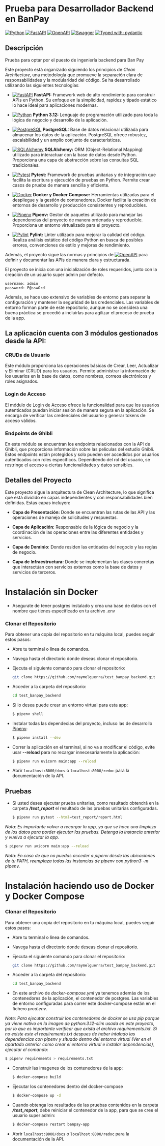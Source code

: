 # Prueba para Desarrollador Backend en BanPay

[![Python](https://img.shields.io/badge/python-3670A0?style=for-the-badge&logo=python&logoColor=ffdd54)](https://docs.python.org/3/)
[![FastAPI](https://img.shields.io/badge/FastAPI-005571?style=for-the-badge&logo=fastapi)](https://fastapi.tiangolo.com/)
[![OpenAPI](https://img.shields.io/badge/openapi-6BA539?style=for-the-badge&logo=openapi-initiative&logoColor=fff)](https://www.openapis.org/)
[![Swagger](https://img.shields.io/badge/-Swagger-%23Clojure?style=for-the-badge&logo=swagger&logoColor=white)](https://swagger.io/)
[![Typed with: pydantic](https://img.shields.io/badge/typed%20with-pydantic-BA600F.svg?style=for-the-badge)](https://docs.pydantic.dev/)

## Descripción

Prueba para optar por el puesto de ingeniería backend para Ban Pay

Este proyecto está organizado siguiendo los principios de *Clean Architecture*, una metodología que promueve la separación clara de responsabilidades y la modularidad del código. Se ha desarrollado utilizando las siguientes tecnologías:

- [![FastAPI](https://img.shields.io/badge/FastAPI-005571?style=for-the-badge&logo=fastapi)](https://fastapi.tiangolo.com/) **FastAPI:** Framework web de alto rendimiento para construir APIs en Python. Su enfoque en la simplicidad, rapidez y tipado estático lo hace ideal para aplicaciones modernas.
  
- [![Python](https://img.shields.io/badge/Python-3670A0?style=for-the-badge&logo=python&logoColor=ffdd54)](https://docs.python.org/3/) **Python 3.12:** Lenguaje de programación utilizado para toda la lógica de negocio y desarrollo de la aplicación.
  
- [![PostgreSQL](https://img.shields.io/badge/PostgreSQL-336791?style=for-the-badge&logo=postgresql&logoColor=white)](https://www.postgresql.org/) **PostgreSQL:** Base de datos relacional utilizada para almacenar los datos de la aplicación. PostgreSQL ofrece robustez, escalabilidad y un amplio conjunto de características.
  
- [![SQLAlchemy](https://img.shields.io/badge/SQLAlchemy-red?style=for-the-badge&logo=sqlalchemy)](https://www.sqlalchemy.org/) **SQLAlchemy:** ORM (Object-Relational Mapping) utilizado para interactuar con la base de datos desde Python. Proporciona una capa de abstracción sobre las consultas SQL tradicionales.
  
- [![Pytest](https://img.shields.io/badge/Pytest-0A9EDC?style=for-the-badge&logo=pytest&logoColor=white)](https://docs.pytest.org/en/stable/) **Pytest:** Framework de pruebas unitarias y de integración que facilita la escritura y ejecución de pruebas en Python. Permite crear casos de prueba de manera sencilla y eficiente.
  
- [![Docker](https://img.shields.io/badge/Docker-2496ED?style=for-the-badge&logo=docker&logoColor=white)](https://www.docker.com/) **Docker y Docker Compose:** Herramientas utilizadas para el despliegue y la gestión de contenedores. Docker facilita la creación de entornos de desarrollo y producción consistentes y reproducibles.
  
- [![Pipenv](https://img.shields.io/badge/Pipenv-2C3E50?style=for-the-badge&logo=pipenv&logoColor=white)](https://pipenv.pypa.io/en/latest/) **Pipenv:** Gestor de paquetes utilizado para manejar las dependencias del proyecto de manera ordenada y reproducible. Proporciona un entorno virtualizado para el proyecto.
  
- [![Pylint](https://img.shields.io/badge/Pylint-1976D2?style=for-the-badge&logo=pylint&logoColor=white)](https://pylint.pycqa.org/) **Pylint:** Linter utilizado para mejorar la calidad del código. Realiza análisis estático del código Python en busca de posibles errores, convenciones de estilo y mejoras de rendimiento.

Además, el proyecto sigue las normas y principios de [![OpenAPI](https://img.shields.io/badge/openapi-6BA539?style=for-the-badge&logo=openapi-initiative&logoColor=fff)](https://www.openapis.org/) para definir y documentar las APIs de manera clara y estructurada.

El proyecto se inicia con una inicialización de roles requeridos, junto con la creación de un usuario super admin por defecto.
```
username: admin
password: P@sswOrd 
```
Además, se hace uso extensivo de variables de entorno para separar la configuración y mantener la seguridad de las credenciales. Las variables de entorno forman parte de este repositorio, aunque no se considera una buena práctica se procedió a incluirlas para agilizar el proceso de prueba de la app.

## La aplicación cuenta con 3 módulos gestionados desde la API:

### CRUDs de Usuario
Este módulo proporciona las operaciones básicas de Crear, Leer, Actualizar y Eliminar (CRUD) para los usuarios. Permite administrar la información de los usuarios en la base de datos, como nombres, correos electrónicos y roles asignados.

### Login de Acceso
El módulo de Login de Acceso ofrece la funcionalidad para que los usuarios autenticados puedan iniciar sesión de manera segura en la aplicación. Se encarga de verificar las credenciales del usuario y generar tokens de acceso válidos.

### Endpoints de Ghibli
En este módulo se encuentran los endpoints relacionados con la API de Ghibli, que proporciona información sobre las películas del estudio Ghibli. Estos endpoints están protegidos y solo pueden ser accedidos por usuarios autenticados con roles específicos. Dependiendo del rol del usuario, se restringe el acceso a ciertas funcionalidades y datos sensibles.


## Detalles del Proyecto

Este proyecto sigue la arquitectura de Clean Architecture, lo que significa que está dividido en capas independientes y con responsabilidades bien definidas. Estas capas incluyen:

- **Capa de Presentación:** Donde se encuentran las rutas de las API y las operaciones de manejo de solicitudes y respuestas.

- **Capa de Aplicación:** Responsable de la lógica de negocio y la coordinación de las operaciones entre las diferentes entidades y servicios.

- **Capa de Dominio:** Donde residen las entidades del negocio y las reglas de negocio.

- **Capa de Infraestructura:** Donde se implementan las clases concretas que interactúan con servicios externos como la base de datos y servicios de terceros.

# Instalación sin Docker

- Asegurate de tener postgres instalado y crea una base de datos con el nombre que tienes especificado en tu archivo .env

### Clonar el Repositorio
Para obtener una copia del repositorio en tu máquina local, puedes seguir estos pasos:

- Abre tu terminal o línea de comandos.
- Navega hasta el directorio donde deseas clonar el repositorio.
- Ejecuta el siguiente comando para clonar el repositorio:

   ```sh
   git clone https://github.com/raymelguerra/test_banpay_backend.git
   ```

- Acceder a la carpeta del repositorio:
   ```sh
   cd test_banpay_backend
   ```

- Si lo desea puede crear un entorno virtual para esta app:

  ```sh
  $ pipenv shell
  ```

- Instalar todas las dependecias del proyecto, incluso las de desarrollo [Pipenv](https://pipenv.pypa.io):

  ```sh
  $ pipenv install --dev
  ```

- Correr la aplicación en el terminal, si no va a modificar el código, evite usar **--reload** para no recargar innecesariamente la aplicación:

  ```sh
  $ pipenv run uvicorn main:app --reload
  ```

- Abrir `localhost:8000/docs` o `localhost:8000/redoc` para la documentación de la API.

## Pruebas

- Si usted desea ejecutar prueba unitarias, como resultado obtendrá en la carpeta _**/test_report**_ el resultado de las pruebas unitarias configuradas.

  ```sh
  $ pipenv run pytest --html=test_report/report.html
  ```

_*Nota:* Es importante volver a recargar la app, ya que se hace una limpieza de los datos para porder ejecutar las pruebas. Detenga la instancia anterior y vuelva a ejecutar la app._

  ```sh
  $ pipenv run uvicorn main:app --reload
  ```

_*Nota:* En caso de que no puedas acceder a pipenv desde las ubicaciones de tu PATH, reemplaza todas las instancias de pipenv con python3 -m pipenv._

# Instalación haciendo uso de Docker y Docker Compose

### Clonar el Repositorio
Para obtener una copia del repositorio en tu máquina local, puedes seguir estos pasos:

- Abre tu terminal o línea de comandos.
- Navega hasta el directorio donde deseas clonar el repositorio.
- Ejecuta el siguiente comando para clonar el repositorio:

   ```sh
   git clone https://github.com/raymelguerra/test_banpay_backend.git
   ```

- Acceder a la carpeta del repositorio:
   ```sh
   cd test_banpay_backend
   ```
- En este archivo de *docker-compose.yml* ya tenemos además de los contenedores de la aplicación, el contenedor de postgres. Las variables de entorno configuradas para correr este docker-compose están en el fichero *prod.env*.
  
_*Note:* Para ejecutar construir los contenedores de docker se usa *pip* porque ya viene nativo en la imagen de *python:3.12-slim* usada en este proyecto, por lo que es importante verificar que exista el archivo *requirements.txt*. Si no existe este el *requirements.txt* despues de haber intalado las dependencias con pipenv y situado dentro del entorno virtual (Ver en el apartado anterior como crear el entorno virtual e instalar dependencias), ejecutar el comando:_

  ```sh
  $ pipenv requirements > requirements.txt
  ```

- Construir las imagenes de los contenedores de la app:

  ```sh
  $ docker-compose build
  ```

- Ejecutar los contenedores dentro del docker-compose

  ```sh
  $ docker-compose up -d
  ```

- Cuando obtenga los resultados de las pruebas contenidos en la carpeta _**/test_report**_, debe reiniciar el contenedor de la app, para que se cree el usuario super admin:

  ```sh
  $ docker-compose restart banpay-app
  ```

- Abrir `localhost:8000/docs` o `localhost:8000/redoc` para la documentación de la API.
